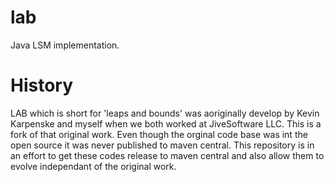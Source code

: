 # lab
Java LSM implementation.

# History
LAB which is short for 'leaps and bounds' was aoriginally develop by Kevin Karpenske and myself when we both worked at JiveSoftware LLC. This is a fork of that original work. Even though the orginal code base was int the open source it was never published to maven central. This repository is in an effort to get these codes release to maven central and also allow them to evolve independant of the original work.

